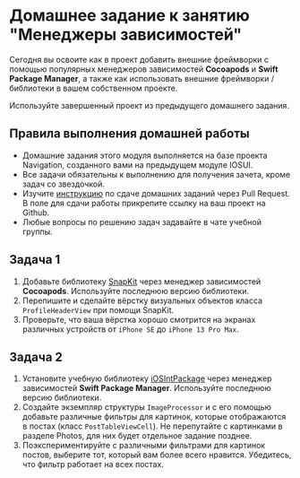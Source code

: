 # Домашнее задание к занятию "Менеджеры зависимостей"

Сегодня вы освоите как в проект добавить внешние фреймворки с помощью популярных менеджеров зависимостей **Cocoapods** и **Swift Package Manager**, а также как использовать внешние фреймворки / библиотеки в вашем собственном проекте.

Используйте завершенный проект из предыдущего домашнего задания.

## Правила выполнения домашней работы

* Домашние задания этого модуля выполняется на базе проекта Navigation, созданного вами на предыдущем модуле IOSUI.
* Все задачи обязательны к выполнению для получения зачета, кроме задач со звездочкой.
* Изучите [инструкцию](https://github.com/netology-code/iosint-homeworks/blob/main/Pull%20request's%20guideline.md) по сдаче домашних заданий через Pull Request. В поле для сдачи работы прикрепите ссылку на ваш проект на Github.
* Любые вопросы по решению задач задавайте в чате учебной группы.

## Задача 1

1. Добавьте библиотеку [SnapKit](https://github.com/SnapKit/SnapKit) через менеджер зависимостей **Cocoapods**. Используйте последнюю версию библиотеки.
2. Перепишите и сделайте вёрстку визуальных объектов класса `ProfileHeaderView` при помощи SnapKit.
3. Проверьте, что ваша вёрстка хорошо смотрится на экранах различных устройств от `iPhone SE` до `iPhone 13 Pro Max`.

## Задача 2

1. Установите учебную библиотеку [iOSIntPackage](https://github.com/TrueMax/iOSIntPackage) через менеджер зависимостей **Swift Package Manager**. Используйте последнюю версию библиотеки.
2. Создайте экземпляр структуры `ImageProcessor` и с его помощью добавьте различные фильтры для картинок, которые отображаются в постах (класс `PostTableViewCell`). Не перепутайте с картинками в разделе Photos, для них будет отдельное задание позднее.
3. Поэкспериментируйте с различными фильтрами для картинок постов, выберите тот, который вам более всего нравится. Убедитесь, что фильтр работает на всех постах.
